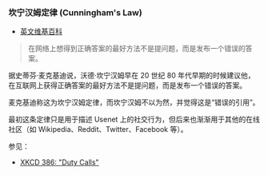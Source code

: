 ### 坎宁汉姆定律 (Cunningham's Law)

-   [英文维基百科](https://en.wikipedia.org/wiki/Ward_Cunningham#Cunningham%27s_Law)
    

> 在网络上想得到正确答案的最好方法不是提问题，而是发布一个错误的答案。

据史蒂芬·麦克基迪说，沃德·坎宁汉姆早在 20 世纪 80 年代早期的时候建议他，在互联网上获得正确答案的最好方法不是提问题，而是发布一个错误的答案。

麦克基迪称这为坎宁汉姆定律，而坎宁汉姆不以为然，并觉得这是“错误的引用”。

最初这条定律只是用于描述 Usenet 上的社交行为，但后来也渐渐用于其他的在线社区（如 Wikipedia、Reddit、Twitter、Facebook 等）。

参见：

-   [XKCD 386: "Duty Calls"](https://xkcd.com/386/)